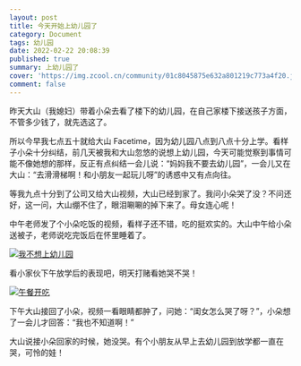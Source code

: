 ```yaml
---
layout: post
title: 今天开始上幼儿园了
category: Document
tags: 幼儿园
date: 2022-02-22 20:08:39
published: true
summary: 上幼儿园了
cover: 'https://img.zcool.cn/community/01c8045875e632a801219c773a4f20.jpg@3000w_1l_0o_100sh.jpg'
comment: false
---
```


昨天大山（我媳妇）带着小朵去看了楼下的幼儿园，在自己家楼下接送孩子方面，不管多少钱了，就先选这了。

所以今早我七点五十就给大山 Facetime，因为幼儿园八点到八点十分上学。看样子小朵十分纠结，前几天被我和大山忽悠的说想上幼儿园，今天可能觉察到事情可能不像她想的那样，反正有点纠结一会儿说：“妈妈我不要去幼儿园”，一会儿又在大山：“去滑滑梯啊！和小朋友一起玩儿呀”的诱惑中又有点向往。

等我九点十分到了公司又给大山视频，大山已经到家了。我问小朵哭了没？不问还好，这一问，大山绷不住了，眼泪唰唰的掉下来了。母女连心呢！

中午老师发了个小朵吃饭的视频，看样子还不错，吃的挺欢实的。大山中午给小朵送被子，老师说吃完饭后在怀里睡着了。

<!--
<video data-v-1cd84dd5="" poster="//ci.xiaohongshu.com/937cb1de-4ac8-3901-7940-3e826b4dceb8?imageView2/2/w/1080/format/jpg" src="http://v.xiaohongshu.com/01e2173e26638357010370037f2acae7a3_259.mp4?sign=7f92e1316bf5eed3a9100a8bcf99e5fa&amp;t=621a4e80" controls="controls" objectfit="contain" width="380px"></video>
-->

[![我不想上幼儿园](//ci.xiaohongshu.com/937cb1de-4ac8-3901-7940-3e826b4dceb8?imageView2/2/w/1080/format/jpg)](https://www.xiaohongshu.com/discovery/item/62173e25000000000102a906)

看小家伙下午放学后的表现吧，明天打赌看她哭不哭！

<!--
![图一：幼儿园吃饭的小朵]({{ site.baseurl }}/image/kindergarden/20220222_1545580.jpg)
-->

<!--
<video data-v-1cd84dd5="" poster="//ci.xiaohongshu.com/00358683-654c-973f-664a-8539d30cc64d?imageView2/2/w/1080/format/jpg" src="http://v.xiaohongshu.com/01e2173e78638e70018370037f2acc3616_259.mp4?sign=d2aab00bc073ce57259a70affe78d6af&amp;t=621a4e80" controls="controls" objectfit="contain" width="380px"></video>
-->

[![午餐开吃](//ci.xiaohongshu.com/00358683-654c-973f-664a-8539d30cc64d?imageView2/2/w/1080/format/jpg)](https://www.xiaohongshu.com/discovery/item/62173e78000000002103b472)

下午大山接回了小朵，视频一看眼睛都肿了，问她：“闺女怎么哭了呀？”，小朵想了一会儿才回答：“我也不知道啊！”

大山说接小朵回家的时候，她没哭。有个小朋友从早上去幼儿园到放学都一直在哭，可怜的娃！
